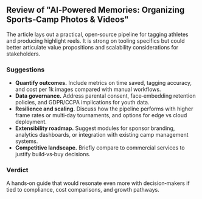 ## Review of "AI‑Powered Memories: Organizing Sports‑Camp Photos & Videos"

The article lays out a practical, open‑source pipeline for tagging athletes and producing highlight reels. It is strong on tooling specifics but could better articulate value propositions and scalability considerations for stakeholders.

### Suggestions
- **Quantify outcomes.** Include metrics on time saved, tagging accuracy, and cost per 1k images compared with manual workflows.
- **Data governance.** Address parental consent, face‑embedding retention policies, and GDPR/CCPA implications for youth data.
- **Resilience and scaling.** Discuss how the pipeline performs with higher frame rates or multi‑day tournaments, and options for edge vs cloud deployment.
- **Extensibility roadmap.** Suggest modules for sponsor branding, analytics dashboards, or integration with existing camp management systems.
- **Competitive landscape.** Briefly compare to commercial services to justify build‑vs‑buy decisions.

### Verdict
A hands‑on guide that would resonate even more with decision‑makers if tied to compliance, cost comparisons, and growth pathways.
